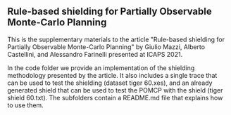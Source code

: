 Rule-based shielding for Partially Observable Monte-Carlo Planning
------------------------------------------------------------------
This is the supplementary materials to the article "Rule-based shielding for Partially Observable Monte-Carlo Planning" by Giulio Mazzi, Alberto Castellini, and Alessandro Farinelli presented at ICAPS 2021.

In the code folder we provide an implementation of the shielding methodology presented by the article.
It also includes a single trace that can be used to test the shielding (dataset tiger 60.xes), and an already generated shield that can be used to test the POMCP with the shield (tiger shield 60.txt). The subfolders contain a README.md file that explains how to use them.
